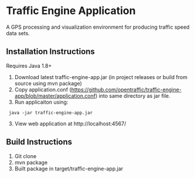# Traffic Engine Application
A GPS processing and visualization environment for producing traffic speed data sets.

## Installation Instructions

Requires Java 1.8+

1. Download latest traffic-engine-app.jar (in project releases or build from source using mvn package)
2. Copy application.conf (https://github.com/opentraffic/traffic-engine-app/blob/master/application.conf)  into same directory as jar file.
3. Run applicaiton using:
```
 java -jar traffic-engine-app.jar
```
3. View web application at http://localhost:4567/

## Build Instructions

1. Git clone
2. mvn package
3. Built package in target/traffic-engine-app.jar 
